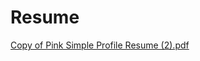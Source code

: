 # Resume

[Copy of Pink Simple Profile Resume (2).pdf](https://github.com/Rahul5303/Resume/files/9936325/Copy.of.Pink.Simple.Profile.Resume.2.pdf)
